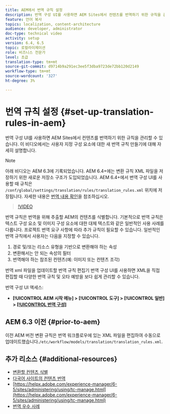 ```yaml
---
title: AEM에서 번역 규칙 설정
description: 번역 구성 UI를 사용하면 AEM Sites에서 컨텐츠를 번역하기 위한 규칙을 관리할 수 있습니다. 이 비디오에서는 사용자 지정 구성 요소에 대한 새 번역 규칙 만들기에 대해 자세히 설명합니다.
feature: 언어 복사
topics: localization, content-architecture
audience: developer, administrator
doc-type: technical video
activity: setup
version: 6.4, 6.5
topic: 로컬라이제이션
role: 비즈니스 전문가
level: 초급
translation-type: tm+mt
source-git-commit: d9714b9a291ec3ee5f3dba9723de72bb120d2149
workflow-type: tm+mt
source-wordcount: '327'
ht-degree: 3%

---
```



# 번역 규칙 설정 {#set-up-translation-rules-in-aem}

번역 구성 UI를 사용하면 AEM Sites에서 컨텐츠를 번역하기 위한 규칙을 관리할 수 있습니다. 이 비디오에서는 사용자 지정 구성 요소에 대한 새 번역 규칙 만들기에 대해 자세히 설명합니다.

>[!NOTE]
>
> 아래 비디오는 AEM 6.3에 기록되었습니다. AEM 6.4+에는 변환 규칙 XML 파일을 저장하기 위한 새로운 저장소 구조가 도입되었습니다. AEM 6.4+에서 번역 구성 UI를 사용할 때 규칙은 `/conf/global/settings/translation/rules/translation_rules.xml` 위치에 저장됩니다. 자세한 내용은 [번역 내용 확인](https://helpx.adobe.com/experience-manager/6-5/sites/administering/using/tc-rules.html)을 참조하십시오.

>[!VIDEO](https://video.tv.adobe.com/v/18135/?quality=9&learn=on)

번역 규칙은 번역을 위해 추출할 AEM의 컨텐츠를 식별합니다. 기본적으로 번역 규칙은 텍스트 구성 요소 및 이미지 구성 요소에 대한 대체 텍스트와 같은 일반적인 사용 사례를 다룹니다. 프로젝트 번역 요구 사항에 따라 추가 규칙이 필요할 수 있습니다. 일반적인 번역 규칙에서 사용자는 다음을 지정할 수 있습니다.

1. 경로 및/또는 리소스 유형을 기반으로 변환해야 하는 속성
2. 변환해서는 안 되는 속성의 필터
3. 번역해야 하는 참조된 컨텐츠(예: 이미지 또는 컨텐츠 조각)

번역 xml 파일을 업데이트할 번역 규칙 편집기 번역 구성 UI를 사용하면 XML을 직접 편집할 때 다양한 번역 규칙 및 오타 예방을 보다 쉽게 관리할 수 있습니다.

번역 구성 UI 액세스:

* **[!UICONTROL AEM 시작 메뉴] >  [!UICONTROL 도구] >  [!UICONTROL 일반] >  [[!UICONTROL 번역 구성]](http://localhost:4502/libs/cq/translation/translationrules/contexts.html)**

## AEM 6.3 이전 {#prior-to-aem}

이전 AEM 버전 변환 규칙은 번역 워크플로우에 있는 XML 파일을 편집하여 수동으로 업데이트했습니다.`/etc/workflow/models/translation/translation_rules.xml`.

## 추가 리소스 {#additional-resources}

* [변환할 컨텐츠 식별](https://helpx.adobe.com/experience-manager/6-5/sites/administering/using/tc-rules.html)
* [다국어 사이트의 컨텐츠 번역](https://helpx.adobe.com/experience-manager/6-5/sites/administering/using/translation.html)
* [https://helpx.adobe.com/experience-manager/6-5/sites/administering/using/tc-manage.html](https://helpx.adobe.com/experience-manager/6-5/sites/administering/using/tc-manage.html)
* [번역 우수 사례](https://helpx.adobe.com/experience-manager/6-5/sites/administering/using/tc-bp.html)
